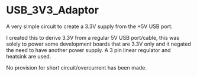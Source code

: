 # USB_3V3_Adaptor
A very simple circuit to create a 3.3V supply from the +5V USB port.

I created this to derive 3.3V from a regular 5V USB port/cable, this was solely to power some development boards that are 3.3V 
only and it negated the need to have another power supply. A 3 pin linear regulator and heatsink are used.

No provision for short circuit/overcurrent has been made. 
